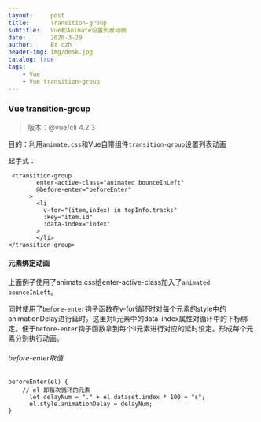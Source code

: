 ```yaml
---
layout:     post
title:      Transition-group
subtitle:   Vue和Animate设置列表动画
date:       2020-3-29
author:     BY czh
header-img: img/desk.jpg
catalog: true
tags:
    - Vue
    - Vue transition-group
---
```


###  Vue transition-group

>版本：@vue/cli 4.2.3

目的：利用`animate.css`和Vue自带组件`transition-group`设置列表动画

起手式：

```
 <transition-group
        enter-active-class="animated bounceInLeft"
        @before-enter="beforeEnter"
      >
        <li
          v-for="(item,index) in topInfo.tracks"
          :key="item.id"
          :data-index="index"
        >
        </li>
</transition-group>     
```

#### 元素绑定动画

上面例子使用了animate.css给enter-active-class加入了`animated bounceInLeft`。

同时使用了`before-enter`钩子函数在v-for循环时对每个元素的style中的animationDelay进行延时。这里对li元素中的data-index属性对循环中的下标绑定。便于`before-enter`钩子函数拿到每个li元素进行对应的延时设定。形成每个元素分别执行动画。

###### before-enter取值

```
beforeEnter(el) {
	// el 即每次循环的元素
      let delayNum = "." + el.dataset.index * 100 + "s";
      el.style.animationDelay = delayNum;
}
```



